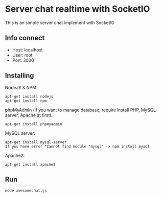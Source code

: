 # Server chat realtime with SocketIO

This is an simple server chat implement with SocketIO

## Info connect

* Host: localhost
* User: root
* Port: 3000

## Installing

NodeJS & NPM:
```
apt-get install nodejs
apt-get install npm
```

phpMyAdmin (if you want to manage database, require install PHP, MySQL server, Apache at first):
```
apt-get install phpmyadmin
```

MySQL server:
```
apt-get install mysql-server
If you have error "Cannot find module "mysql" -> npm install mysql
```

Apache2:
```
apt-get install apache2
```

## Run
```
node awesomechat.js
```
